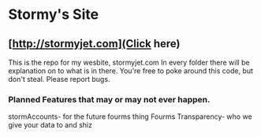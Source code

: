 # Stormy's Site
## [http://stormyjet.com](Click here)
This is the repo for my wesbite, stormyjet.com
In every folder there will be explanation on to what is in there.
You're free to poke around this code, but don't steal. Please report bugs.



### Planned Features that may or may not ever happen.
stormAccounts- for the future fourms thing
Fourms
Transparency- who we give your data to and shiz





